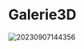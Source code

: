 # Galerie3D

![20230907144356](https://github.com/GuillaumeSere/Galerie3D/assets/75996200/e39c32a3-87a0-4ef6-be4a-a51b1c497d9c)

